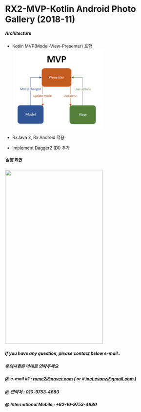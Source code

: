 
# RX2-MVP-Kotlin Android Photo Gallery (2018-11)


##### Architecture

- Kotlin MVP(Model-View-Presenter) 포함  
  <img src="_files/mini_MVP_diagram.png" />
- RxJava 2, Rx Android 적용  
  
- Implement Dagger2 (DI) 추가 

##### 실행 화면  
  
  <img src="_files/Rx2_MVP_anim.gif" width="320" height="569" />
 
##### If you have any question, please contact below e-mail . <br>
#####  문의사항은 아래로 연락주세요 <br>
##### @ e-mail #1 : rome2@naver.com ( or # joel.evanz@gmail.com ) <br>
##### @ 연락처 : 010-9753-4680 <br>
##### @ International Mobile : +82-10-9753-4680  <br>
 




